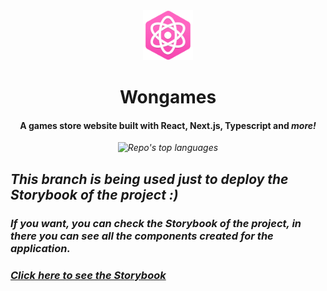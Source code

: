 <div align='center'>
  <img src='./public/img/icon-192.png' width='80' />

  <h1 align='center' >
    Wongames
  </h1>
 </div>

<h4 align="center">
  A games store website built with React, Next.js, Typescript and <i>more<i>!
</h4>

<p align="center">
  <img alt="Repo's top languages" src="https://img.shields.io/static/v1?label=Main%20technologies&message=React%2FNext.js%2FTypeScript&style=for-the-badge&color=f062c0&labelColor=06092b">
</p>

## This branch is being used just to deploy the Storybook of the project :)

### If you want, you can check the Storybook of the project, in there you can see all the components created for the application.

### [Click here to see the Storybook](https://wongames-storybook-tiagodiass.netlify.app/)
